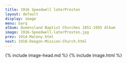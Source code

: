 ```yaml
---
title: 1916 Speedwell laterProston
layout: default
display: image
menu: barq
album: Queensland Baptist Churches 1851-1955 Album
image: 1916-Speedwell-laterProston.jpg
prev: 1914-Maleny.html
next: 1918-Deagon-Mission-Church.html
---
```

{% include image-head.md %}
{% include image.html %}